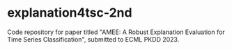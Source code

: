 # explanation4tsc-2nd

Code repository for paper titled "AMEE: A Robust Explanation Evaluation for Time Series Classification", submitted to ECML PKDD 2023.
